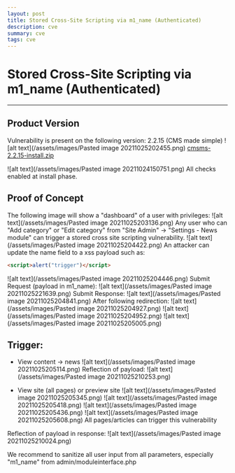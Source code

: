 ```yaml
---
layout: post
title: Stored Cross-Site Scripting via m1_name (Authenticated)
description: cve
summary: cve
tags: cve
---
```

# Stored Cross-Site Scripting via m1_name (Authenticated)
---
## Product Version
Vulnerability is present on the following version: 2.2.15 (CMS made simple)
![alt text](/assets/images/Pasted image 20211025202455.png)
<a href="/download/cmsms/cmsms-2.2.15-install.zip" download>cmsms-2.2.15-install.zip</a>

![alt text](/assets/images/Pasted image 20211024150751.png)
All checks enabled at install phase.
## Proof of Concept
The following image will show a "dashboard" of a user with privileges:
![alt text](/assets/images/Pasted image 20211025203136.png)
Any user who can "Add category" or "Edit category" from "Site Admin" -> "Settings - News module" can trigger a stored cross site scripting vulnerability.
![alt text](/assets/images/Pasted image 20211025204422.png)
An attacker can update the name field to a xss payload such as:
```html
<script>alert("trigger")</script>
```

![alt text](/assets/images/Pasted image 20211025204446.png)
Submit Request (payload in m1_name):
![alt text](/assets/images/Pasted image 20211025221639.png)
Submit Response:
![alt text](/assets/images/Pasted image 20211025204841.png)
After following redirection:
![alt text](/assets/images/Pasted image 20211025204927.png)
![alt text](/assets/images/Pasted image 20211025204952.png)
![alt text](/assets/images/Pasted image 20211025205005.png)



## Trigger:
- View content -> news
![alt text](/assets/images/Pasted image 20211025205114.png)
Reflection of payload:
![alt text](/assets/images/Pasted image 20211025210253.png) 

-  View site (all pages) or preview site
![alt text](/assets/images/Pasted image 20211025205345.png)
![alt text](/assets/images/Pasted image 20211025205418.png)
![alt text](/assets/images/Pasted image 20211025205436.png)
![alt text](/assets/images/Pasted image 20211025205608.png)
All pages/articles can trigger this vulnerability

Reflection of payload in response:
![alt text](/assets/images/Pasted image 20211025210024.png)

We recommend to sanitize all user input from all parameters, especially "m1_name" from 
admin/moduleinterface.php




